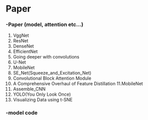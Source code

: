 # Paper

### -Paper (model, attention etc...)
1. VggNet
2. ResNet
3. DenseNet
4. EfficientNet
5. Going deeper with convolutions
6. U-Net
7. MobileNet
8. SE_Net(Squeeze_and_Excitation_Net)
9. Convolutional Block Attention Module
10. A Comprehensive Overhaul of Feature Distillation
11.MobileNet
12. Assemble_CNN
13. YOLO(You Only Look Once)
14. Visualizing Data using t-SNE



### -model code
